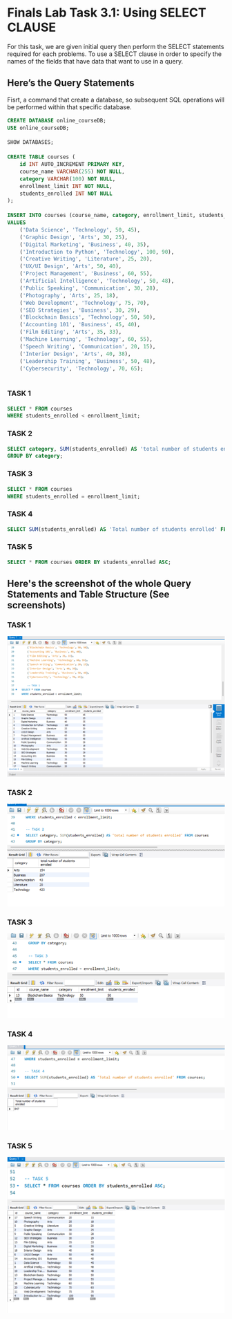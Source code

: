 # Finals Lab Task 3.1: Using SELECT CLAUSE
For this task, we are given initial query then perform the SELECT statements required for each problems. To use a SELECT clause in order to specify the names of the fields that have data that want to use in a query. 

## Here’s the Query Statements

Fisrt, a command that create a database, so subsequent SQL operations will be performed within that specific database.
```sql
CREATE DATABASE online_courseDB;
USE online_courseDB;

SHOW DATABASES;

CREATE TABLE courses (
    id INT AUTO_INCREMENT PRIMARY KEY,
    course_name VARCHAR(255) NOT NULL,
    category VARCHAR(100) NOT NULL,
    enrollment_limit INT NOT NULL,
    students_enrolled INT NOT NULL
);

INSERT INTO courses (course_name, category, enrollment_limit, students_enrolled)
VALUES
    ('Data Science', 'Technology', 50, 45),
    ('Graphic Design', 'Arts', 30, 25),
    ('Digital Marketing', 'Business', 40, 35),
    ('Introduction to Python', 'Technology', 100, 90),
    ('Creative Writing', 'Literature', 25, 20),
    ('UX/UI Design', 'Arts', 50, 40),
    ('Project Management', 'Business', 60, 55),
    ('Artificial Intelligence', 'Technology', 50, 48),
    ('Public Speaking', 'Communication', 30, 28),
    ('Photography', 'Arts', 25, 18),
    ('Web Development', 'Technology', 75, 70),
    ('SEO Strategies', 'Business', 30, 29),
    ('Blockchain Basics', 'Technology', 50, 50),
    ('Accounting 101', 'Business', 45, 40),
    ('Film Editing', 'Arts', 35, 33),
    ('Machine Learning', 'Technology', 60, 55),
    ('Speech Writing', 'Communication', 20, 15),
    ('Interior Design', 'Arts', 40, 38),
    ('Leadership Training', 'Business', 50, 48),
    ('Cybersecurity', 'Technology', 70, 65);
   
```

### TASK 1
```sql
SELECT * FROM courses
WHERE students_enrolled < enrollment_limit;

```
### TASK 2
```sql
SELECT category, SUM(students_enrolled) AS 'total number of students enrolled' FROM courses
GROUP BY category;
```

### TASK 3
```sql
SELECT * FROM courses
WHERE students_enrolled = enrollment_limit;
```

### TASK 4
```sql
SELECT SUM(students_enrolled) AS 'Total number of students enrolled' FROM courses;
```

### TASK 5
```sql
SELECT * FROM courses ORDER BY students_enrolled ASC;
```

## Here's the screenshot of the whole Query Statements and Table Structure (See screenshots)

### TASK 1

![Sample Output](images/task1.png)

### TASK 2

![Sample Output](images/task2.png)

### TASK 3

![Sample Output](images/task3.png)

### TASK 4

![Sample Output](images/task4.png)

### TASK 5

![Sample Output](images/task5.png)
